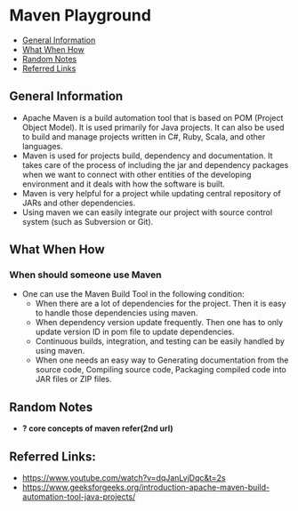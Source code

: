 # Maven Playground

* [General Information](#general-information)
* [What When How](#what-when-how)
* [Random Notes](#random-notes)
* [Referred Links](#referred-links)

## General Information

* Apache Maven is a build automation tool that is based on POM (Project Object Model). It is used primarily for Java projects. It can also be used to build and manage projects written in C#, Ruby, Scala, and other languages.
* Maven is used for projects build, dependency and documentation. It takes care of the process of including the jar and dependency packages when we want to connect with other entities of the developing environment and it deals with how the software is built.
* Maven is very helpful for a project while updating central repository of JARs and other dependencies.
* Using maven we can easily integrate our project with source control system (such as Subversion or Git).

## What When How
### When should someone use Maven
  * One can use the Maven Build Tool in the following condition:
      * When there are a lot of dependencies for the project. Then it is easy to handle those dependencies using maven.
      * When dependency version update frequently. Then one has to only update version ID in pom file to update dependencies.
      * Continuous builds, integration, and testing can be easily handled by using maven.
      * When one needs an easy way to Generating documentation from the source code, Compiling source code, Packaging compiled code into JAR files or ZIP files.

## Random Notes
* **? core concepts of maven refer(2nd url)**
## Referred Links:
* https://www.youtube.com/watch?v=dqJanLvjDqc&t=2s
* https://www.geeksforgeeks.org/introduction-apache-maven-build-automation-tool-java-projects/
